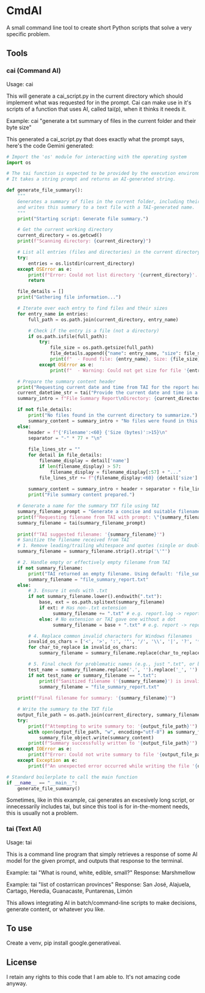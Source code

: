 
# CmdAI

A small command line tool to create short Python scripts that solve a very specific problem.

## Tools

### cai (Command AI)

Usage: cai <prompt>

This will generate a cai_script.py in the current directory which should implement what was requested for in the prompt. Cai can make use in it's scripts of a function that uses AI, called tai(p), when it thinks it needs it.

Example: cai "generate a txt summary of files in the current folder and their byte size"

This generated a cai_script.py that does exactly what the prompt says, here's the code Gemini generated:

```python
# Import the 'os' module for interacting with the operating system
import os

# The tai function is expected to be provided by the execution environment.
# It takes a string prompt and returns an AI-generated string.

def generate_file_summary():
    """
    Generates a summary of files in the current folder, including their names and byte sizes,
    and writes this summary to a text file with a TAI-generated name.
    """
    print("Starting script: Generate file summary.")

    # Get the current working directory
    current_directory = os.getcwd()
    print(f"Scanning directory: {current_directory}")

    # List all entries (files and directories) in the current directory
    try:
        entries = os.listdir(current_directory)
    except OSError as e:
        print(f"Error: Could not list directory '{current_directory}'. Details: {e}")
        return

    file_details = []
    print("Gathering file information...")

    # Iterate over each entry to find files and their sizes
    for entry_name in entries:
        full_path = os.path.join(current_directory, entry_name)

        # Check if the entry is a file (not a directory)
        if os.path.isfile(full_path):
            try:
                file_size = os.path.getsize(full_path)
                file_details.append({"name": entry_name, "size": file_size})
                print(f"  - Found file: {entry_name}, Size: {file_size} bytes")
            except OSError as e:
                print(f"  - Warning: Could not get size for file '{entry_name}'. Details: {e}")

    # Prepare the summary content header
    print("Requesting current date and time from TAI for the report header.")
    current_datetime_str = tai("Provide the current date and time in a human-readable format (e.g., YYYY-MM-DD HH:MM:SS or Month Day, Year, HH:MM AM/PM).")
    summary_intro = f"File Summary Report\nDirectory: {current_directory}\nGenerated on: {current_datetime_str}\n\n"

    if not file_details:
        print("No files found in the current directory to summarize.")
        summary_content = summary_intro + "No files were found in this directory."
    else:
        header = f"{'Filename':<60} {'Size (bytes)':>15}\n"
        separator = "-" * 77 + "\n"
        
        file_lines_str = ""
        for detail in file_details:
            filename_display = detail['name']
            if len(filename_display) > 57:
                filename_display = filename_display[:57] + "..."
            file_lines_str += f"{filename_display:<60} {detail['size']:>15}\n"
        
        summary_content = summary_intro + header + separator + file_lines_str + separator
        print("File summary content prepared.")

    # Generate a name for the summary TXT file using TAI
    summary_filename_prompt = "Generate a concise and suitable filename for a text file that summarizes files and their sizes. The filename must end with '.txt' and be a single valid filename string, without any path components or quotes. Examples: 'FileAndSizeReport.txt', 'DirectoryScanSummary.txt'."
    print(f"Requesting filename from TAI with prompt: \"{summary_filename_prompt}\"")
    summary_filename = tai(summary_filename_prompt)
    
    print(f"TAI suggested filename: '{summary_filename}'")
    # Sanitize the filename received from TAI
    # 1. Remove leading/trailing whitespace and quotes (single or double)
    summary_filename = summary_filename.strip().strip('\'"')

    # 2. Handle empty or effectively empty filename from TAI
    if not summary_filename:
        print("TAI returned an empty filename. Using default: 'file_summary_report.txt'")
        summary_filename = "file_summary_report.txt"
    else:
        # 3. Ensure it ends with .txt
        if not summary_filename.lower().endswith(".txt"):
            base, ext = os.path.splitext(summary_filename)
            if ext: # Has non-.txt extension
                 summary_filename += ".txt" # e.g. report.log -> report.log.txt
            else: # No extension or TAI gave one without a dot
                 summary_filename = base + ".txt" # e.g. report -> report.txt

        # 4. Replace common invalid characters for Windows filenames
        invalid_os_chars = ['<', '>', ':', '"', '/', '\\', '|', '?', '*']
        for char_to_replace in invalid_os_chars:
            summary_filename = summary_filename.replace(char_to_replace, '_')

        # 5. Final check for problematic names (e.g., just ".txt", or became empty after sanitization)
        test_name = summary_filename.replace('.', '').replace('_', '').strip()
        if not test_name or summary_filename == ".txt":
            print(f"Sanitized filename ('{summary_filename}') is invalid. Using default: 'file_summary_report.txt'")
            summary_filename = "file_summary_report.txt"
    
    print(f"Final filename for summary: '{summary_filename}'")

    # Write the summary to the TXT file
    output_file_path = os.path.join(current_directory, summary_filename)
    try:
        print(f"Attempting to write summary to: '{output_file_path}'")
        with open(output_file_path, "w", encoding="utf-8") as summary_file_object:
            summary_file_object.write(summary_content)
        print(f"Summary successfully written to '{output_file_path}'")
    except IOError as e:
        print(f"Error: Could not write summary to file '{output_file_path}'. Details: {e}")
    except Exception as e:
        print(f"An unexpected error occurred while writing the file '{output_file_path}': {e}")

# Standard boilerplate to call the main function
if __name__ == "__main__":
    generate_file_summary()
```

Sometimes, like in this example, cai generates an excesively long script, or innecessarily includes tai, but since this tool is for in-the-moment needs, this is usually not a problem.

### tai (Text AI)

Usage: tai <prompt>

This is a command line program that simply retrieves a response of some AI model for the given prompt, and outputs that response to the terminal.

Example: tai "What is round, white, edible, small?"
Response: Marshmellow

Example: tai "list of costarrican provinces"
Response: San José, Alajuela, Cartago, Heredia, Guanacaste, Puntarenas, Limón

This allows integrating AI in batch/command-line scripts to make decisions, generate content, or whatever you like.

## To use

Create a venv, pip install google.generativeai.

## License

I retain any rights to this code that I am able to. It's not amazing code anyway.
